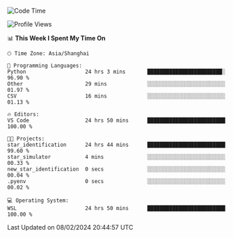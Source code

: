 <!--START_SECTION:waka-->
![Code Time](http://img.shields.io/badge/Code%20Time-1%2C510%20hrs%2037%20mins-blue)

![Profile Views](http://img.shields.io/badge/Profile%20Views-0-blue)

📊 **This Week I Spent My Time On** 

```text
🕑︎ Time Zone: Asia/Shanghai

💬 Programming Languages: 
Python                   24 hrs 3 mins       ████████████████████████░   96.90 % 
Other                    29 mins             ░░░░░░░░░░░░░░░░░░░░░░░░░   01.97 % 
CSV                      16 mins             ░░░░░░░░░░░░░░░░░░░░░░░░░   01.13 % 

🔥 Editors: 
VS Code                  24 hrs 50 mins      █████████████████████████   100.00 % 

🐱‍💻 Projects: 
star_identification      24 hrs 44 mins      █████████████████████████   99.60 % 
star_simulator           4 mins              ░░░░░░░░░░░░░░░░░░░░░░░░░   00.33 % 
new_star_identification  0 secs              ░░░░░░░░░░░░░░░░░░░░░░░░░   00.04 % 
.pyenv                   0 secs              ░░░░░░░░░░░░░░░░░░░░░░░░░   00.02 % 

💻 Operating System: 
WSL                      24 hrs 50 mins      █████████████████████████   100.00 % 
```


 Last Updated on 08/02/2024 20:44:57 UTC
<!--END_SECTION:waka-->
